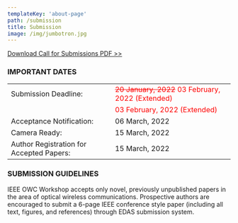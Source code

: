 ```yaml
---
templateKey: 'about-page'
path: /submission
title: Submission
image: /img/jumbotron.jpg
---
```

[Download Call for Submissions PDF >>](../../img/icc2022ws_OWC_CFP_v01.pdf)

### IMPORTANT DATES

| | |
|--|--|
|Submission Deadline: | <span style="color: red; "><s>20 January, 2022</s> 03 February, 2022 (Extended)</span> |
|| <span style="color: red; ">03 February, 2022 (Extended)</span> |
|Acceptance Notification: | 06 March, 2022 |
|Camera Ready: | 15 March, 2022 |   
|Author Registration for Accepted Papers: | 15 March, 2022 |

### SUBMISSION GUIDELINES

IEEE OWC Workshop accepts only novel, previously unpublished papers in the area of optical wireless communications. 
Prospective authors are encouraged to submit a 6-page IEEE conference style paper (including all text, figures, and references) through EDAS submission system.

<!--We will update the submission guidelines once we get information from ICC2022.-->
